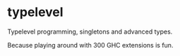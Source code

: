 # typelevel

Typelevel programming, singletons and advanced types.

Because playing around with 300 GHC extensions is fun.

